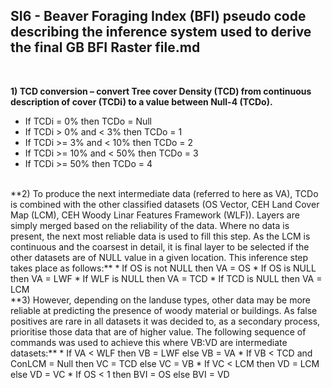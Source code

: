 ## SI6 - Beaver Foraging Index (BFI) pseudo code describing the inference system used to derive the final GB BFI Raster file.md
<br/>

**1)	TCD conversion – convert Tree cover Density (TCD) from continuous description of cover (TCDi) to a value between Null-4 (TCDo).**
*	If TCDi  = 0% then TCDo = Null
*	If TCDi  > 0%  and < 3% then TCDo = 1
*	If TCDi  >= 3%  and < 10% then TCDo = 2
*	If TCDi  >= 10%  and < 50% then TCDo = 3
*	If TCDi  >= 50%  then TCDo = 4 
<br/>
**2)	To produce the next intermediate data (referred to here as VA), TCDo is combined with the other classified datasets (OS Vector, CEH Land Cover Map (LCM), CEH Woody Linar Features Framework (WLF)). Layers are simply merged based on the reliability of the data. Where no data is present, the next most reliable data is used to fill this step. As the LCM is continuous and the coarsest in detail, it is final layer to be selected if the other datasets are of NULL value in a given location. This inference step takes place as follows:**
*	If OS is not NULL then VA = OS
*	If OS is NULL then VA = LWF
*	If WLF is NULL then VA = TCD
*	If TCD is NULL then VA = LCM 
<br/>
**3)	However, depending on the landuse types, other data may be more reliable at predicting the presence of woody material or buildings. As false positives are rare in all datasets it was decided to, as a secondary process, prioritise those data that are of higher value. The following sequence of commands was used to achieve this where VB:VD are intermediate datasets:**
*	If VA < WLF then VB = LWF else VB = VA
*	If VB < TCD and ConLCM = Null then VC = TCD else VC = VB
*	If VC < LCM then VD = LCM else VD = VC
*	If OS < 1 then BVI = OS else BVI = VD
